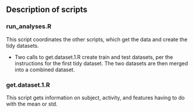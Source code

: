 ## Description of scripts
### run_analyses.R
This script coordinates the other scripts, which get the data and create the tidy datasets.
 * Two calls to get.dataset.1.R create train and test datasets, per the instructions for the first tidy dataset.  The two datasets are then merged into a combined dataset.
### get.dataset.1.R
This script gets information on subject, activity, and features having to do with the mean or std.

